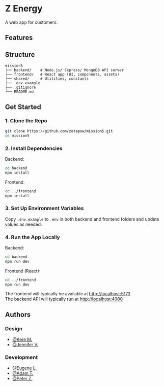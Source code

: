 # Z Energy

A web app for customers.

## Features

## Structure

```
mission5
├── backend/    # Node.js/ Express/ MongoDB API server
├── frontend/   # React app (UI, components, assets)
├── shared/     # Utilities, constants
├── .env.example
├── .gitignore
└── README.md

```

## Get Started

### 1. Clone the Repo

```bash
git clone https://github.com/zetapow/mission5.git
cd mission5
```

### 2. Install Dependencies

Backend:

```bash
cd backend
npm install
```

Frontend:

```bash
cd ../frontend
npm install
```

### 3. Set Up Environment Variables

Copy `.env.example` to `.env` in both backend and frontend folders and update values as needed.

### 4. Run the App Locally

Backend:

```bash
cd backend
npm run dev
```

Frontend (React):

```bash
cd ../frontend
npm run dev
```

The frontend will typically be available at [http://localhost:5173](http://localhost:5173)  
The backend API will typically run at [http://localhost:4000](http://localhost:4000)

## Authors

### Design

-  [@Kere M.](Kerem@missionreadyhq.com)
-  [@Jennifer V.](Jennifervu@missionreadyhq.com)

### Development

-  [@Eugene L.](https://github.com/Eule034430)
-  [@Adam T.](https://github.com/AdamT-HJ)
-  [@Peter Z.](https://github.com/zetapow)
